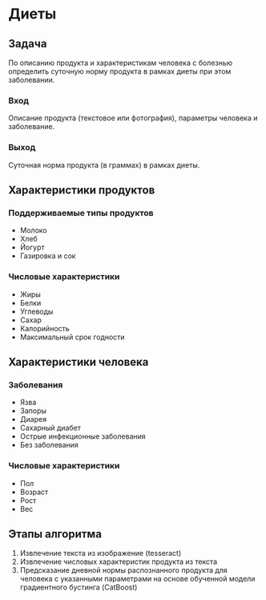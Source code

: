 # Диеты

## Задача
По описанию продукта и характеристикам человека с болезнью определить
суточную норму продукта в рамках диеты при этом заболевании.

### Вход
Описание продукта (текстовое или фотография), параметры человека и заболевание.

### Выход
Суточная норма продукта (в граммах) в рамках диеты.

## Характеристики продуктов
### Поддерживаемые типы продуктов
* Молоко
* Хлеб
* Йогурт
* Газировка и сок

### Числовые характеристики
* Жиры
* Белки
* Углеводы
* Сахар
* Калорийность
* Максимальный срок годности

## Характеристики человека
### Заболевания
* Язва
* Запоры
* Диарея
* Сахарный диабет
* Острые инфекционные заболевания
* Без заболевания

### Числовые характеристики
* Пол
* Возраст
* Рост
* Вес

## Этапы алгоритма
1. Извлечение текста из изображение (tesseract)
2. Извлечение числовых характеристик продукта из текста
3. Предсказание дневной нормы распознанного продукта для человека
с указанными параметрами на основе обученной модели градиентного бустинга (CatBoost)
